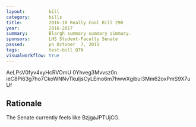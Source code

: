 ```yaml
---
layout:         bill
category:       bills
title:          2016-10 Really Cool Bill 298
year:           2016-2017
summary:        Blargh summary summary simmary.
sponsors:       LHS Student-Faculty Senate
passed:         pn October  7, 2011
tags:           test-bill QTN
visualworkflow: true
---
```



AeLPsV0fyv4xyHcRVOmU 0Yhveg3Mvvsz0n ieC8Pi63g7ho7CkoWNNvTkuIjsCyLEmo6m7hwwXgibuI3Mm62oxPmS9X7uUf 




Rationale
---------
The Senate currently feels like BzjgaJPTUjCG.
